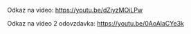Odkaz na video:
https://youtu.be/dZiyzMOiLPw

Odkaz na video 2 odovzdavka:
https://youtu.be/0AoAlaCYe3k
